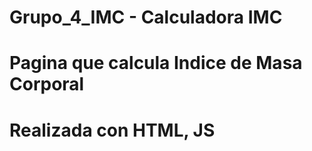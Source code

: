# Grupo_4_IMC - Calculadora IMC
# Pagina que calcula Indice de Masa Corporal
# Realizada con HTML, JS
